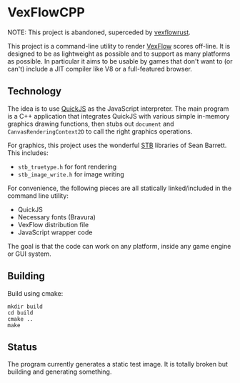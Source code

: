 # VexFlowCPP

NOTE: This project is abandoned, superceded by [vexflowrust](https://github.com/nwhitehead/vexflowrust).

This project is a command-line utility to render
[VexFlow](https://github.com/vexflow/vexflow) scores off-line. It is designed to
be as lightweight as possible and to support as many platforms as possible. In
particular it aims to be usable by games that don't want to (or can't) include a
JIT compiler like V8 or a full-featured browser.

## Technology

The idea is to use [QuickJS](https://bellard.org/quickjs/) as the JavaScript
interpreter. The main program is a C++ application that integrates QuickJS with
various simple in-memory graphics drawing functions, then stubs out `document`
and `CanvasRenderingContext2D` to call the right graphics operations.

For graphics, this project uses the wonderful [STB](https://github.com/nothings/stb/)
libraries of Sean Barrett. This includes:
* `stb_truetype.h` for font rendering
* `stb_image_write.h` for image writing

For convenience, the following pieces are all statically linked/included in the
command line utility:
* QuickJS
* Necessary fonts (Bravura)
* VexFlow distribution file
* JavaScript wrapper code

The goal is that the code can work on any platform, inside any game engine or
GUI system.

## Building

Build using cmake:

    mkdir build
    cd build
    cmake ..
    make

## Status

The program currently generates a static test image. It is totally broken but building and generating something.
